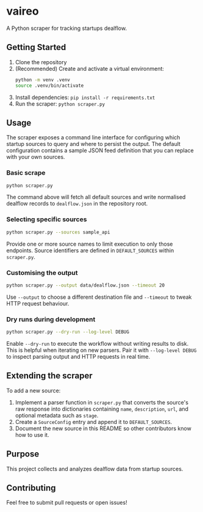 # vaireo

A Python scraper for tracking startups dealflow.

## Getting Started

1. Clone the repository
2. (Recommended) Create and activate a virtual environment:
   ```bash
   python -m venv .venv
   source .venv/bin/activate
   ```
3. Install dependencies: `pip install -r requirements.txt`
4. Run the scraper: `python scraper.py`

## Usage

The scraper exposes a command line interface for configuring which startup
sources to query and where to persist the output. The default configuration
contains a sample JSON feed definition that you can replace with your own
sources.

### Basic scrape

```bash
python scraper.py
```

The command above will fetch all default sources and write normalised dealflow
records to `dealflow.json` in the repository root.

### Selecting specific sources

```bash
python scraper.py --sources sample_api
```

Provide one or more source names to limit execution to only those endpoints.
Source identifiers are defined in `DEFAULT_SOURCES` within `scraper.py`.

### Customising the output

```bash
python scraper.py --output data/dealflow.json --timeout 20
```

Use `--output` to choose a different destination file and `--timeout` to tweak
HTTP request behaviour.

### Dry runs during development

```bash
python scraper.py --dry-run --log-level DEBUG
```

Enable `--dry-run` to execute the workflow without writing results to disk. This
is helpful when iterating on new parsers. Pair it with `--log-level DEBUG` to
inspect parsing output and HTTP requests in real time.

## Extending the scraper

To add a new source:

1. Implement a parser function in `scraper.py` that converts the source's raw
   response into dictionaries containing `name`, `description`, `url`, and
   optional metadata such as `stage`.
2. Create a `SourceConfig` entry and append it to `DEFAULT_SOURCES`.
3. Document the new source in this README so other contributors know how to use
   it.

## Purpose

This project collects and analyzes dealflow data from startup sources.

## Contributing

Feel free to submit pull requests or open issues!

